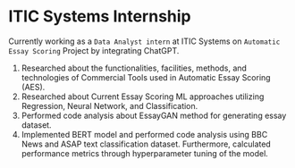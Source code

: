 # ITIC Systems Internship

Currently working as a `Data Analyst intern` at ITIC Systems on `Automatic Essay Scoring` Project by integrating ChatGPT.

1. Researched about the functionalities, facilities, methods, and technologies of Commercial Tools used in Automatic Essay Scoring (AES).
2. Researched about Current Essay Scoring ML approaches utilizing Regression, Neural Network, and Classification.
3. Performed code analysis about EssayGAN method for generating essay dataset.
4. Implemented BERT model and performed code analysis using BBC News and ASAP text classification dataset. Furthermore, calculated performance metrics through hyperparameter tuning of the model.
